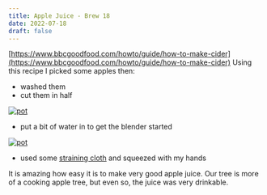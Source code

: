 ```yaml
---
title: Apple Juice - Brew 18
date: 2022-07-18
draft: false 
---
```


[https://www.bbcgoodfood.com/howto/guide/how-to-make-cider](https://www.bbcgoodfood.com/howto/guide/how-to-make-cider) Using this recipe I picked some apples then:

- washed them
- cut them in half

[![pot](/images/2022-07-18/blend.jpg "buckets")](/images/2022-07-18/blend.jpg)

- put a bit of water in to get the blender started

[![pot](/images/2022-07-18/jug.jpg "buckets")](/images/2022-07-18/jug.jpg)

- used some [straining cloth](https://www.amazon.co.uk/straining-cloth/s?k=straining+cloth) and squeezed with my hands

It is amazing how easy it is to make very good apple juice. Our tree is more of a cooking apple tree, but even so, the juice was very drinkable.


